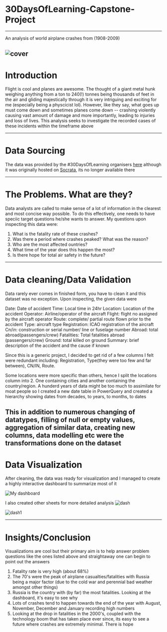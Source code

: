 # 30DaysOfLearning-Capstone-Project
---
An analysis of world airplane crashes from (1908-2009)


![cover](https://user-images.githubusercontent.com/107079747/180192568-9347e59c-746f-4147-ad4b-368e47ae3cdf.JPG)
----

# Introduction
 Flight is cool and planes are awesome. The thought of a giant metal hunk weighing anything from a ton to 240(!) tonnes being thousands of feet in the air and gliding majestically through it is very intriguing and exciting for me (especially being a physcicist lol). However, like they say, what goes up must come down and sometimes planes come down -- crashing violently causing vast amount of damage and more importantly, leading to injuries and loss of lives. This analysis seeks to investigate the recorded cases of these incidents within the timeframe above

----
# Data Sourcing
The data was provided by the #30DaysOfLearning organisers [here](https://github.com/theoyinbooke/30Days-of-Learning-Data-Analysis-Using-Power-BI-for-Students/blob/main/Airline%20Project/Airplane_Crashes_and_Fatalities_Since_1908.csv) although it was originally hosted on [Socrata](https://opendata.socrata.com/Government/Airplane-Crashes-and-Fatalities-Since-1908/q2te-8cvq), its no longer available there

----
# The Problems. What are they?
Data analysts are called to make sense of a lot of information in the clearest and most concise way possible. To do this effectively, one needs to have speciic target questions he/she wants to answer. My questions upon inspecting this data were:
1. What is the fatality rate of these crashes?
2. Was there a period where crashes peaked? What was the reason?
3. Who are the most affected ountries?
4. What time of the year does this happen the most?
5. Is there hope for total air safety in the future? 
----
# Data cleaning/Data Validation
Data rarely ever comes in finished form, you have to clean it and this dataset was no exception. Upon inspecting, the given data were

Date: Date of accident
Time: Local time in 24hr
Location: Location of the accident
Operator: Airline/operator of the aircraft
Flight: flight no assigned by the aircraft operator
Route: complete/ partial route flown prior to the accident
Type: aircraft type
Registration: ICAO registration of the aircraft
Cn/in: construction or serial number/ line or fuselage number
Abroad: total abroad(passengers/crew)
Fatalities: Total fatalities abroad (passengers/crew)
Ground: total killed on ground
Summary: brief description of the accident and the cause if known

Since this is a generic project, I decided to get rid of a few columns I felt were redundant including: Registration, Type(they were too few and far between), CN/IN, Route.

Some locations were more specific than others, hence I split the locations column into 2. One containing cities and another containing the country/region.
A hunderd years of data might be too much to assimilate for moat people so I created a new date table in PowerQuery and created a hierarchy showing dates from decades, to years, to months, to dates

This in addition to numerous changing of datatypes, filling of null or empty values, aggregation of similar data, creating new columns, data modelling etc were the transformations done on the dataset 
----
# Data Visualization
 After cleaning, the data was ready for visualization and I managed to create a highly interactive dashboard to summarize most of it 
 
 ![My dashboard](https://user-images.githubusercontent.com/107079747/180208531-3d4c977a-0863-4def-816b-7cadff9b6d96.JPG)
 
 I also created other sheets for more detailed analysis
 ![dash](https://user-images.githubusercontent.com/107079747/180208402-54af70e0-9a55-4211-a55c-e48147aeb69d.JPG)
 
 
 ![dash1](https://user-images.githubusercontent.com/107079747/180208491-cc7c6d3a-ed2b-43a0-b966-0298d1799a00.JPG)

----
# Insights/Conclusion

Visualizations are cool but their primary aim is to help answer problem questions like the ones listed above and straightaway one can begin to point out the answers 
1. Fatality rate is very high (about 68%)
2. The 70's were the peak of airplane casualties/fatalities with Russia being a major factor (due to the cold war and perennial bad weather amongst other things)
3. Russia is the country with (by far) the most fatalities. Looking at the dashboard, it's easy to see why
4. Lots of crashes tend to happen towards the end of the year with August, November, December and January recording high numbers
5. Looking at the drop in fatalities in the 2000's, coupled with the technology boom that has taken place ever since, its easy to see a future where crashes are extremely minimal. There is hope
